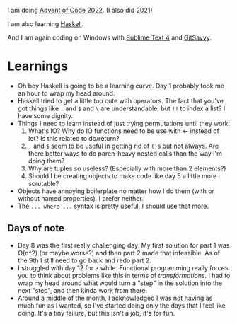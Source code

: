 I am doing [Advent of Code 2022](http://adventofcode.com/2022).
(I also did [2021](https://github.com/Plutor/advent-of-code-2021))

I am also learning [Haskell](https://www.haskell.org/).

And I am again coding on Windows with [Sublime Text 4](https://www.sublimetext.com/) and [GitSavvy](https://github.com/timbrel/GitSavvy).

# Learnings

* Oh boy Haskell is going to be a learning curve. Day 1 probably took me an hour to wrap my head around.
* Haskell tried to get a little too cute with operators. The fact that you've got things like `.` and `$` and `\` are understandable, but `!!` to index a list? I have some dignity.
* Things I need to learn instead of just trying permutations until they work:
  1. What's IO? Why do IO functions need to be use with <- instead of let? Is this related to do/return?
  1. `.` and `$` seem to be useful in getting rid of `()`s but not always. Are there better ways to do paren-heavy nested calls than the way I'm doing them?
  1. Why are tuples so useless? (Especially with more than 2 elements?)
  1. Should I be creating objects to make code like day 5 a little more scrutable?
* Objects have annoying boilerplate no matter how I do them (with or without named properties). I prefer neither.
* The `... where ...` syntax is pretty useful, I should use that more.

## Days of note

* Day 8 was the first really challenging day. My first solution for part 1 was O(n^2) (or maybe worse?) and then part 2 made that infeasible. As of the 9th I still need to go back and redo part 2.
* I struggled with day 12 for a while. Functional programming really forces you to think about problems like this in terms of _transformations_. I had to wrap my head around what would turn a "step" in the solution into the next "step", and then kinda work from there.
* Around a middle of the month, I acknowledged I was not having as much fun as I wanted, so I've started doing only the days that I feel like doing. It's a tiny failure, but this isn't a job, it's for fun.